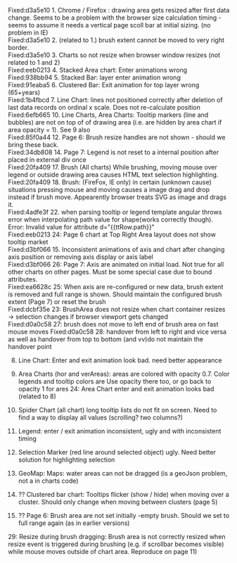 Fixed:d3a5e10   1. Chrome / Firefox : drawing area gets resized after first data change. Seems to be a problem with the browser size calculation timing - seems to assume it needs a vertical page scoll bar at initial sizing. (no problem in IE)   
Fixed:d3a5e10   2. (related to 1.) brush extent cannot be moved to very right border.    
Fixed:d3a5e10   3. Charts so not resize when browser window resizes (not related to 1 and 2)     
Fixed:eeb0213   4. Stacked Area chart:  Enter animations wrong    
Fixed:938bb94   5. Stacked Bar: layer enter animation wrong    
Fixed:91eaba5   6. Clustered Bar: Exit animation for top layer wrong (65+years)    
Fixed:1b4fbcd   7. Line Chart: lines not positioned correctly after deletion of last data records on ordinal x scale. Does not re-calculate position   
Fixed:6efb665   10. Line Charts, Area Charts: Tooltip markers (line and bubbles) are not on top of of drawing area (i.e. are hidden by area chart if area opacity = 1). See 9 also   
Fixed:85f0a44   12. Page 6: Brush resize handles are not shown - should we bring these back.    
Fixed:34db808   14. Page 7: Legend is not reset to a internal position after placed in external div once  
Fixed:20fa409   17. Brush (All charts) While brushing, moving mouse over legend or outside drawing area causes HTML text selection highlighting.   
Fixed:20fa409   18. Brush: (FireFox, IE only) in certain (unknown cause) situations pressing mouse and moving causes a image drag and drop instead if brush move. Appearently browser treats SVG as image and drags it.   
Fixed:4adfe3f   22. when parsing tooltip or legend template angular throws error when interpolating path value for shape(works correctly though). Error: Invalid value for <path> attribute d="{{ttRow.path}}"    
Fixed:eeb0213   24: Page 6 chart at Top Right Area layout does not show tooltip market   
Fixed:d3bf066   15. Inconsistent animations of axis and chart after changing axis position or removing axis display or axis label   
Fixed:d3bf066   26: Page 7: Axis are animated on initial load. Not true for all other charts on other pages. Must be some special case due to bound attributes.    
Fixed:ea6628c   25: When axis are re-configured or new data, brush extent is removed and full range is shown. Should maintain the configured brush extent (Page 7) or reset the brush   
Fixed:dcbf35e   23: BrushArea does not resize when chart container resizes -> selection changes if browser viewport gets changed   
Fixed:d0a0c58   27: brush does not move to left end of brush area on fast mouse moves
Fixed:d0a0c58   28: handover from left to right and vice versa as well as handover from top to bottom (and vv)do not maintain the handover point

8. Line Chart: Enter and exit animation look bad. need better appearance
9. Area Charts (hor and verAreas): areas are colored with opacity 0.7. Color legends and tooltip colors are Use opacity there too, or go back to opacity 1 for ares
24: Area Chart enter and exit animation looks bad (related to 8)

16. Spider Chart (all chart) long tooltip lists do not fit on screen. Need to find a way to display all values (scrolling? two columns?)
 
19. Legend: enter / exit animation inconsistent, ugly and with inconsistent timing
20. Selection Marker (red line around selected object) ugly. Need better solution for highlighting selection
21. GeoMap: Maps: water areas can not be dragged (is a geoJson problem, not a in charts code)

11. ?? Clustered bar chart: Tooltips flicker (show / hide) when moving over a cluster. Should only change when moving between clusters (page 5)

13. ?? Page 6: Brush area are not set initially -empty brush. Should we set to full range again (as in earlier versions)

29: Resize during brush dragging: Brush area is not correctly resized when resize event is triggered during brushing (e.g. if scrollbar becomes visible) while mouse moves outside of chart area. Reproduce on page 11)


